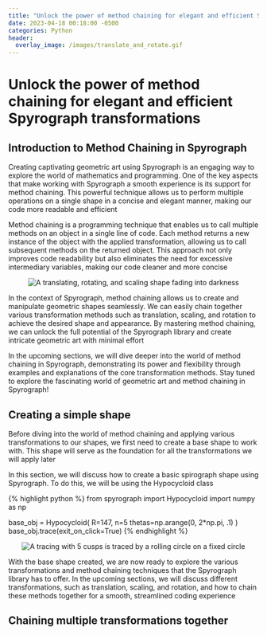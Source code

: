 ```yaml
---
title: "Unlock the power of method chaining for elegant and efficient Spyrograph transformations"
date: 2023-04-18 00:18:00 -0500
categories: Python
header:
  overlay_image: /images/translate_and_rotate.gif
---
```


# Unlock the power of method chaining for elegant and efficient Spyrograph transformations

## Introduction to Method Chaining in Spyrograph

Creating captivating geometric art using Spyrograph is an engaging way to explore the world of mathematics and programming. One of the key aspects that make working with Spyrograph a smooth experience is its support for method chaining. This powerful technique allows us to perform multiple operations on a single shape in a concise and elegant manner, making our code more readable and efficient

Method chaining is a programming technique that enables us to call multiple methods on an object in a single line of code. Each method returns a new instance of the object with the applied transformation, allowing us to call subsequent methods on the returned object. This approach not only improves code readability but also eliminates the need for excessive intermediary variables, making our code cleaner and more concise

<p align="center">
  <img src="{{ site.url }}{{ site.baseurl }}/images/translate_and_rotate_example.gif" alt="A translating, rotating, and scaling shape fading into darkness">
</p>

In the context of Spyrograph, method chaining allows us to create and manipulate geometric shapes seamlessly. We can easily chain together various transformation methods such as translation, scaling, and rotation to achieve the desired shape and appearance. By mastering method chaining, we can unlock the full potential of the Spyrograph library and create intricate geometric art with minimal effort

In the upcoming sections, we will dive deeper into the world of method chaining in Spyrograph, demonstrating its power and flexibility through examples and explanations of the core transformation methods. Stay tuned to explore the fascinating world of geometric art and method chaining in Spyrograph!

## Creating a simple shape

Before diving into the world of method chaining and applying various transformations to our shapes, we first need to create a base shape to work with. This shape will serve as the foundation for all the transformations we will apply later

In this section, we will discuss how to create a basic spirograph shape using Spyrograph. To do this, we will be using the Hypocycloid class

{% highlight python %}
from spyrograph import Hypocycloid
import numpy as np

base_obj = Hypocycloid(
    R=147,
    n=5
    thetas=np.arange(0, 2*np.pi, .1)
)
base_obj.trace(exit_on_click=True)
{% endhighlight %}

<p align="center">
  <img src="{{ site.url }}{{ site.baseurl }}/images/base_shape_drawing_5_cusps.gif" alt="A tracing with 5 cusps is traced by a rolling circle on a fixed circle">
</p>

With the base shape created, we are now ready to explore the various transformations and method chaining techniques that the Spyrograph library has to offer. In the upcoming sections, we will discuss different transformations, such as translation, scaling, and rotation, and how to chain these methods together for a smooth, streamlined coding experience

## Chaining multiple transformations together